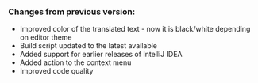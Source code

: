 ### Changes from previous version:
* Improved color of the translated text - now it is black/white depending on editor theme
* Build script updated to the latest available
* Added support for earlier releases of IntelliJ IDEA
* Added action to the context menu
* Improved code quality